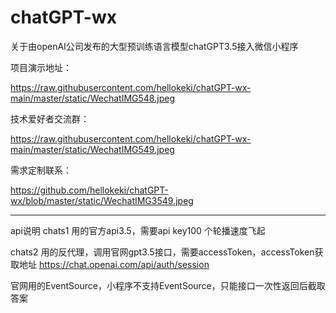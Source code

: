 # chatGPT-wx
关于由openAI公司发布的大型预训练语言模型chatGPT3.5接入微信小程序

项目演示地址：

https://raw.githubusercontent.com/hellokeki/chatGPT-wx-main/master/static/WechatIMG548.jpeg

技术爱好者交流群：

https://raw.githubusercontent.com/hellokeki/chatGPT-wx-main/master/static/WechatIMG549.jpeg


需求定制联系：

https://github.com/hellokeki/chatGPT-wx/blob/master/static/WechatIMG3549.jpeg


--------------------------------------------------------------------
api说明
chats1
用的官方api3.5，需要api key100 个轮播速度飞起

chats2
用的反代理，调用官网gpt3.5接口，需要accessToken，accessToken获取地址 https://chat.openai.com/api/auth/session

官网用的EventSource，小程序不支持EventSource，只能接口一次性返回后截取答案

